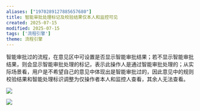 ```yaml
---
aliases: ["1970289127885657680"]
title: 智能审批处理标记及校验结果仅本人和监控可见
created: 2025-07-15
modified: 2025-07-15
tags: ['流程引擎']
theme: 流程引擎
---
```


智能审批过的流程，在意见区中可设置是否显示智能审批结果；若不显示智能审批结果，则会显示智能审批处理的标记，表示此操作人是通过智能审批处理的；从实际场景看，用户是不希望自己的意见中体现出是智能审批过的，因此意见中的规则校验结果和智能处理标识调整为仅操作者本人和监控人查看，其余人无法查看。

![](a7f274303f99375bf9f4f8b50673a1d7.jpg)

![](907dbf1184f75f50bc9782ac747d1edc.jpg)